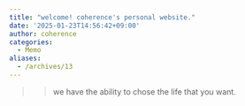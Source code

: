 ```yaml
---
title: "welcome! coherence's personal website."
date: '2025-01-23T14:56:42+09:00'
author: coherence
categories:
  - Memo
aliases:
  - /archives/13
---
```


> > we have the ability to chose the life that you want.